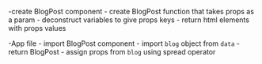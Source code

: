 -create BlogPost component
    - create BlogPost function that takes props as a param
    - deconstruct variables to give props keys
    - return html elements with props values

-App file
    - import BlogPost component
    - import `blog` object from `data`
    - return BlogPost
        - assign props from `blog` using spread operator
